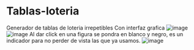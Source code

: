 # Tablas-loteria
Generador de tablas de loteria irrepetibles
Con interfaz grafica
![image](https://github.com/voidexiled/Tablas-loteria/assets/44355453/e630255f-7bf7-491d-b9aa-7767597e7b11)
![image](https://github.com/voidexiled/Tablas-loteria/assets/44355453/2ee331d4-6013-45c8-b8b5-923e76bffcab)
Al dar click en una figura se pondra en blanco y negro, es un indicador para no perder de vista las que ya usamos.
![image](https://github.com/voidexiled/Tablas-loteria/assets/44355453/bbaa211b-bd1b-4a73-a538-29749027b6fe)
